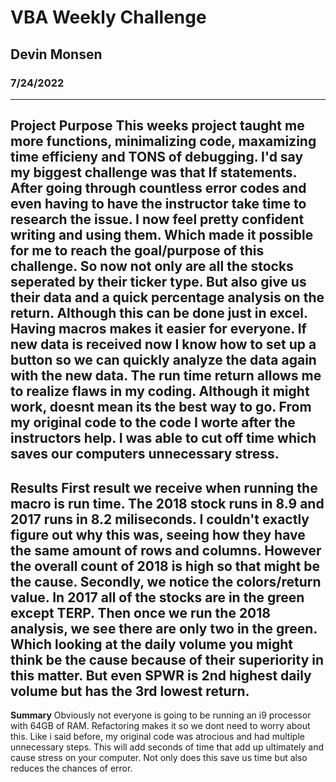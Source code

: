 # **VBA Weekly Challenge**
## **Devin Monsen**
### **7/24/2022**
---
**Project Purpose**
This weeks project taught me more functions, minimalizing code, maxamizing time efficieny and TONS of debugging. I'd say my biggest challenge was that If statements. After going through countless error codes and even having to have the instructor take time to research the issue. I now feel pretty confident writing and using them. Which made it possible for me to reach the goal/purpose of this challenge. So now not only are all the stocks seperated by their ticker type. But also give us their data and a quick percentage analysis on the return. Although this can be done just in excel. Having macros makes it easier for everyone. If new data is received now I know how to set up a button so we can quickly analyze the data again with the new data. The run time return allows me to realize flaws in my coding. Although it might work, doesnt mean its the best way to go. From my original code to the code I worte after the instructors help. I was able to cut off time which saves our computers unnecessary stress.
---
**Results**
First result we receive when running the macro is run time. The 2018 stock runs in 8.9 and 2017 runs in 8.2 miliseconds. I couldn't exactly figure out why this was, seeing how they have the same amount of rows and columns. However the overall count of 2018 is high so that might be the cause. Secondly, we notice the colors/return value. In 2017 all of the stocks are in the green except TERP. Then once we run the 2018 analysis, we see there are only two in the green. Which looking at the daily volume you might think be the cause because of their superiority in this matter. But even SPWR is 2nd highest daily volume but  has the 3rd lowest return.
---
**Summary**
Obviously not everyone is going to be running an i9 processor with 64GB of RAM. Refactoring makes it so we dont need to worry about this. Like i said before, my original code was atrocious and had multiple unnecessary steps. This will add seconds of time that add up ultimately and cause stress on your computer. Not only does this save us time but also reduces the chances of error. 
